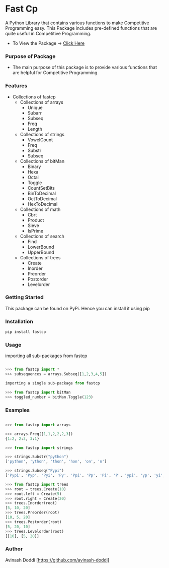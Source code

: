 # Fast Cp
A Python Library that contains various functions to make Competitive Programming easy. 
This Package includes pre-defined functions that are quite useful in Competitive Programming.
+ To View the Package -> [Click Here](https://pypi.org/project/fastcp/)

### Purpose of Package
+ The main purpose of this package is to provide various functions that are helpful for Competitive Programming.

### Features
+ Collections of fastcp
    + Collections of arrays
        - Unique
        - Subarr
        - Subseq
        - Freq
        - Length
    + Collections of strings
        - VowelCount
        - Freq
        - Substr
        - Subseq
    + Collections of bitMan
        - Binary
        - Hexa
        - Octal
        - Toggle
        - CountSetBits
        - BinToDecimal
        - OctToDecimal
        - HexToDecimal
    + Collections of math
        - Cbrt
        - Product
        - Sieve
        - IsPrime
    + Collections of search
        - Find
        - LowerBound
        - UpperBound
    + Collections of trees
        - Create
        - Inorder
        - Preorder
        - Postorder
        - Levelorder

### Getting Started
This package can be found on PyPi. Hence you can install it using pip

### Installation
```bash
pip install fastcp
```

### Usage
importing all sub-packages from fastcp
```python

>>> from fastcp import *
>>> subsequences = arrays.Subseq([1,2,3,4,5])

importing a single sub-package from fastcp

>>> from fastcp import bitMan
>>> toggled_number = bitMan.Toggle(123)
```

### Examples

```python

>>> from fastcp import arrays

>>> arrays.Freq([1,1,2,2,2,3])
{1:2, 2:3, 3:1}

>>> from fastcp import strings

>>> strings.Substr("python")
['python', 'ython', 'thon', 'hon', 'on', 'n']

>>> strings.Subseq("Pypi")
['Pypi', 'Pyp', 'Pyi', 'Py', 'Ppi', 'Pp', 'Pi', 'P', 'ypi', 'yp', 'yi', 'y', 'pi', 'p', 'i', '']

>>> from fastcp import trees
>>> root = trees.Create(10)
>>> root.left = Create(5)
>>> root.right = Create(20)
>>> trees.Inorder(root)
[5, 10, 20]
>>> trees.Preorder(root)
[10, 5, 20]
>>> trees.Postorder(root)
[5, 20, 10]
>>> trees.Levelorder(root)
[[10], [5, 20]]
```

### Author
Avinash Doddi [https://github.com/avinash-doddi]
